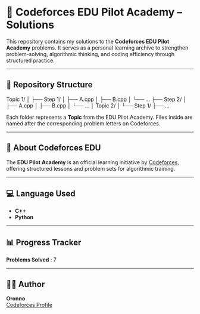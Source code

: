 # 🧠 Codeforces EDU Pilot Academy – Solutions

This repository contains my solutions to the **Codeforces EDU Pilot Academy** problems.
It serves as a personal learning archive to strengthen problem-solving, algorithmic thinking,
and coding efficiency through structured practice.

-------------------------------------------------------------------------------

## 📂 Repository Structure

Topic 1/
│
├── Step 1/
│   ├── A.cpp
│   ├── B.cpp
│   └── ...
├── Step 2/
│   ├── A.cpp
│   ├── B.cpp
│   └── ...
│
Topic 2/
│
└── Step 1/
    ├── ...

Each folder represents a **Topic** from the EDU Pilot Academy.
Files inside are named after the corresponding problem letters on Codeforces.

-------------------------------------------------------------------------------

## 🧩 About Codeforces EDU

The **EDU Pilot Academy** is an official learning initiative by
[Codeforces](https://codeforces.com/edu), offering structured lessons and problem sets
for algorithmic training.

-------------------------------------------------------------------------------

## 💻 Language Used

- **C++**
- **Python**

-------------------------------------------------------------------------------

## 📊 Progress Tracker

**Problems Solved** : 7

-------------------------------------------------------------------------------


## 🧑‍💻 Author

**Oronno**  
[Codeforces Profile](https://codeforces.com/profile/Oronno1003) 